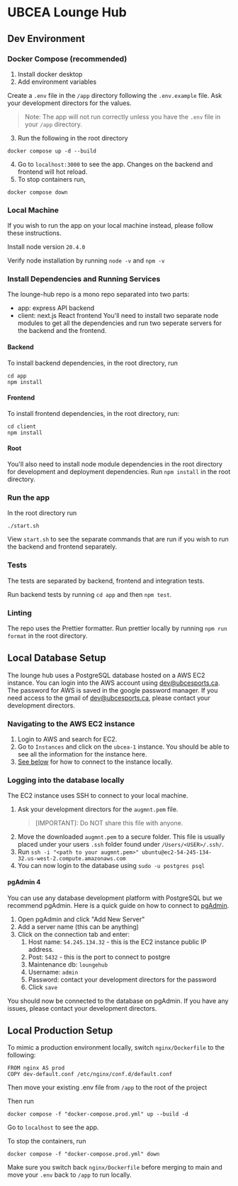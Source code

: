 # UBCEA Lounge Hub

## Dev Environment

### Docker Compose (recommended)

1. Install docker desktop
2. Add environment variables

Create a `.env` file in the `/app` directory following the `.env.example` file. Ask your development directors for the values.

> Note: The app will not run correctly unless you have the `.env` file in your `/app` directory.

3. Run the following in the root directory

```
docker compose up -d --build
```

4. Go to `localhost:3000` to see the app. Changes on the backend and frontend will hot reload.
5. To stop containers run,

```
docker compose down
```

### Local Machine

If you wish to run the app on your local machine instead, please follow these instructions.

Install node version `20.4.0`

Verify node installation by running `node -v` and `npm -v`

### Install Dependencies and Running Services

The lounge-hub repo is a mono repo separated into two parts:

- app: express API backend
- client: next.js React frontend
  You'll need to install two separate node modules to get all the dependencies and run two seperate servers for the backend and the frontend.

#### Backend

To install backend dependencies, in the root directory, run

```
cd app
npm install
```

#### Frontend

To install frontend dependencies, in the root directory, run:

```
cd client
npm install
```

#### Root

You'll also need to install node module dependencies in the root directory for development and deployment dependencies. Run `npm install` in the root directory.

### Run the app

In the root directory run

```
./start.sh
```

View `start.sh` to see the separate commands that are run if you wish to run the backend and frontend separately.

### Tests

The tests are separated by backend, frontend and integration tests.

Run backend tests by running `cd app` and then `npm test`.

### Linting

The repo uses the Prettier formatter. Run prettier locally by running `npm run format` in the root directory.

## Local Database Setup

The lounge hub uses a PostgreSQL database hosted on a AWS EC2 instance. You can login into the AWS account using dev@ubcesports.ca. The password for AWS is saved in the google password manager. If you need access to the gmail of dev@ubcesports.ca, please contact your development directors.

### Navigating to the AWS EC2 instance

1. Login to AWS and search for EC2.
2. Go to `Instances` and click on the `ubcea-1` instance. You should be able to see all the information for the instance here.
3. [See below](#logging-into-the-database-locally) for how to connect to the instance locally.

### Logging into the database locally

The EC2 instance uses SSH to connect to your local machine.

1. Ask your development directors for the `augmnt.pem` file.
   > [IMPORTANT]: Do NOT share this file with anyone.
2. Move the downloaded `augmnt.pem` to a secure folder. This file is usually placed under your users `.ssh` folder found under `/Users/<USER>/.ssh/`.
3. Run `ssh -i "<path to your augmnt.pem>" ubuntu@ec2-54-245-134-32.us-west-2.compute.amazonaws.com`
4. You can now login to the database using `sudo -u postgres psql`

#### pgAdmin 4

You can use any database development platform with PostgreSQL but we recommend pgAdmin. Here is a quick guide on how to connect to [pgAdmin](https://www.pgadmin.org/).

1. Open pgAdmin and click "Add New Server"
2. Add a server name (this can be anything)
3. Click on the connection tab and enter:
   1. Host name: `54.245.134.32` - this is the EC2 instance public IP address.
   2. Post: `5432` - this is the port to connect to postgre
   3. Maintenance db: `loungehub`
   4. Username: `admin`
   5. Password: contact your development directors for the password
   6. Click `save`

You should now be connected to the database on pgAdmin. If you have any issues, please contact your development directors.

## Local Production Setup

To mimic a production environment locally, switch `nginx/Dockerfile` to the following:

```
FROM nginx AS prod
COPY dev-default.conf /etc/nginx/conf.d/default.conf
```

Then move your existing .env file from `/app` to the root of the project

Then run

```
docker compose -f "docker-compose.prod.yml" up --build -d
```

Go to `localhost` to see the app.

To stop the containers, run

```
docker compose -f "docker-compose.prod.yml" down
```

Make sure you switch back `nginx/Dockerfile` before merging to main and move your `.env` back to `/app` to run locally.
